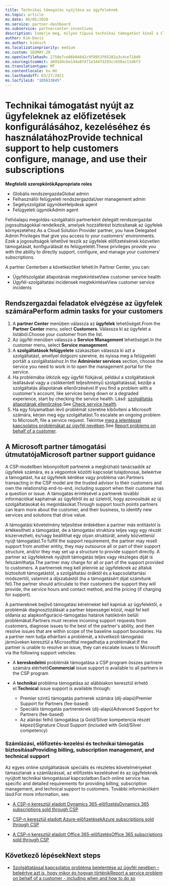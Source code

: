 ```yaml
---
title: Technikai támogatás nyújtása az ügyfeleknek
ms.topic: article
ms.date: 06/05/2020
ms.service: partner-dashboard
ms.subservice: partnercenter-incentives
description: Ismerje meg, milyen típusú technikai támogatást kínál a Cloud Solution Provider program partnerei ügyfeleinek.
author: Kim-Davis
ms.author: kimnich
ms.localizationpriority: medium
ms.custom: SEOMAY.20
ms.openlocfilehash: 2750e7ce06b04042c9f8953f65202a3c4ce718d0
ms.sourcegitcommit: a691d4cbe144a8fd71e344fd293cc658ac11d6f3
ms.translationtype: MT
ms.contentlocale: hu-HU
ms.lasthandoff: 03/27/2021
ms.locfileid: "105633845"
---
```

# <a name="provide-technical-support-to-help-customers-configure-manage-and-use-their-subscriptions"></a><span data-ttu-id="fc865-103">Technikai támogatást nyújt az ügyfeleknek az előfizetések konfigurálásához, kezeléséhez és használatához</span><span class="sxs-lookup"><span data-stu-id="fc865-103">Provide technical support to help customers configure, manage, and use their subscriptions</span></span>


<span data-ttu-id="fc865-104">**Megfelelő szerepkörök**</span><span class="sxs-lookup"><span data-stu-id="fc865-104">**Appropriate roles**</span></span>

- <span data-ttu-id="fc865-105">Globális rendszergazda</span><span class="sxs-lookup"><span data-stu-id="fc865-105">Global admin</span></span>
- <span data-ttu-id="fc865-106">Felhasználói felügyeleti rendszergazda</span><span class="sxs-lookup"><span data-stu-id="fc865-106">User management admin</span></span>
- <span data-ttu-id="fc865-107">Segélyszolgálat ügynöke</span><span class="sxs-lookup"><span data-stu-id="fc865-107">Helpdesk agent</span></span>
- <span data-ttu-id="fc865-108">Felügyeleti ügynök</span><span class="sxs-lookup"><span data-stu-id="fc865-108">Admin agent</span></span>

<span data-ttu-id="fc865-109">Felhőalapú megoldás-szolgáltatói partnerként delegált rendszergazdai jogosultságokkal rendelkezik, amelyek hozzáférést biztosítanak az ügyfelek környezetéhez.</span><span class="sxs-lookup"><span data-stu-id="fc865-109">As a Cloud Solution Provider partner, you have Delegated Admin Privileges that give you access to your customers' environments.</span></span> <span data-ttu-id="fc865-110">Ezek a jogosultságok lehetővé teszik az ügyfelek előfizetésének közvetlen támogatását, konfigurálását és felügyeletét.</span><span class="sxs-lookup"><span data-stu-id="fc865-110">These privileges provide you with the ability to directly support, configure, and manage your customers' subscriptions.</span></span>

<span data-ttu-id="fc865-111">A partner Centerben a következőket teheti:</span><span class="sxs-lookup"><span data-stu-id="fc865-111">In Partner Center, you can:</span></span>

- <span data-ttu-id="fc865-112">Ügyfélszolgálat állapotának megtekintése</span><span class="sxs-lookup"><span data-stu-id="fc865-112">View customer service health</span></span>
- <span data-ttu-id="fc865-113">Ügyfél-szolgáltatási incidensek megtekintése</span><span class="sxs-lookup"><span data-stu-id="fc865-113">View customer service incidents</span></span>

## <a name="perform-admin-tasks-for-your-customers"></a><span data-ttu-id="fc865-114">Rendszergazdai feladatok elvégzése az ügyfelek számára</span><span class="sxs-lookup"><span data-stu-id="fc865-114">Perform admin tasks for your customers</span></span>

1. <span data-ttu-id="fc865-115">A **partner Center** menüben válassza az **ügyfelek** lehetőséget.</span><span class="sxs-lookup"><span data-stu-id="fc865-115">From the **Partner Center** menu, select **Customers**.</span></span> <span data-ttu-id="fc865-116">Válassza ki az ügyfelet a listából.</span><span class="sxs-lookup"><span data-stu-id="fc865-116">Choose your customer from the list.</span></span>
2. <span data-ttu-id="fc865-117">Az ügyfél menüben válassza a **Service Management** lehetőséget.</span><span class="sxs-lookup"><span data-stu-id="fc865-117">In the customer menu, select **Service management**.</span></span>
3. <span data-ttu-id="fc865-118">A **szolgáltatások felügyelete** szakaszban válassza ki azt a szolgáltatást, amellyel dolgozni szeretne, és nyissa meg a felügyeleti portált a szolgáltatáshoz.</span><span class="sxs-lookup"><span data-stu-id="fc865-118">In the **Administer services** section, choose the service you need to work in to open the management portal for the service.</span></span>
4. <span data-ttu-id="fc865-119">Ha problémába ütközik egy ügyfél fiókjával, például a szolgáltatások leállásával vagy a csökkentett teljesítményű szolgáltatással, kezdje a szolgáltatás állapotának ellenőrzésével.</span><span class="sxs-lookup"><span data-stu-id="fc865-119">If you find a problem with a customer's account, like services being down or a degraded experience, start by checking the service health.</span></span> <span data-ttu-id="fc865-120">Lásd: [szolgáltatás állapotának ellenõrzése](check-service-health.md).</span><span class="sxs-lookup"><span data-stu-id="fc865-120">See [Check service health](check-service-health.md).</span></span>
5. <span data-ttu-id="fc865-121">Ha egy folyamatban lévő problémát szeretne kibővíteni a Microsoft számára, kérjen meg egy szolgáltatást.</span><span class="sxs-lookup"><span data-stu-id="fc865-121">To escalate an ongoing problem to Microsoft, file a service request.</span></span> <span data-ttu-id="fc865-122">Tekintse [meg a jelentéssel kapcsolatos problémákat az ügyfél nevében](report-problems-on-behalf-of-a-customer.md).</span><span class="sxs-lookup"><span data-stu-id="fc865-122">See [Report problems on behalf of a customer](report-problems-on-behalf-of-a-customer.md).</span></span>

## <a name="microsoft-partner-support-guidance"></a><span data-ttu-id="fc865-123">A Microsoft partner támogatási útmutatója</span><span class="sxs-lookup"><span data-stu-id="fc865-123">Microsoft partner support guidance</span></span>

<span data-ttu-id="fc865-124">A CSP-modellben lebonyolított partnerek a megbízható tanácsadók az ügyfelek számára, és a végpontok közötti kapcsolat tulajdonosai, beleértve a támogatást, ha az ügyfeleik kérdése vagy probléma van.</span><span class="sxs-lookup"><span data-stu-id="fc865-124">Partners transacting in the CSP model are the trusted advisor to their customers and own the relationship end-to-end, including support when their customer has a question or issue.</span></span> <span data-ttu-id="fc865-125">A támogatás érintésével a partnerek további információkat kaphatnak az ügyfélről és az üzletről, hogy azonosítsák az új szolgáltatásokat és megoldásokat.</span><span class="sxs-lookup"><span data-stu-id="fc865-125">Through support touch points partners can learn more about the customer, and their business, to identify new services and solutions that drive value.</span></span>

<span data-ttu-id="fc865-126">A támogatási követelmény teljesítése érdekében a partner más entitástól is értékesítheti a támogatást, de a támogatási struktúra teljes vagy egy részét kiszervezheti, és/vagy beállíthat egy olyan struktúrát, amely közvetlenül nyújt támogatást.</span><span class="sxs-lookup"><span data-stu-id="fc865-126">To fulfill the support requirement, the partner may resell support from another entity, they may outsource all or part of their support structure, and/or they may set up a structure to provide support directly.</span></span>  <span data-ttu-id="fc865-127">A partner az ügyfeleknek nyújtott támogatás teljes vagy részleges díját is felszámíthatja.</span><span class="sxs-lookup"><span data-stu-id="fc865-127">The partner may charge for all or part of the support provided to customers.</span></span> <span data-ttu-id="fc865-128">A partnernek meg kell jelennie az ügyfeleknek az általuk biztosított támogatástól, a szolgáltatási óráktól és a kapcsolattartási módszertől, valamint a díjszabástól (ha a támogatásért díjat számítunk fel).</span><span class="sxs-lookup"><span data-stu-id="fc865-128">The partner should articulate to their customers the support they will provide, the service hours and contact method, and the pricing (if charging for support).</span></span> 

<span data-ttu-id="fc865-129">A partnereknek bejövő támogatási kérelmeket kell kapniuk az ügyfelektől, a problémák diagnosztizálását a partner képességei közül, majd fel kell oldania az alapkonfiguráció-támogatási határok hatókörén belüli problémákat.</span><span class="sxs-lookup"><span data-stu-id="fc865-129">Partners must receive incoming support requests from customers, diagnose issues to the best of the partner's ability, and then resolve issues that are within scope of the baseline support boundaries.</span></span> <span data-ttu-id="fc865-130">Ha a partner nem tudja elhárítani a problémát, a következő támogatási járműveken keresztül a Microsofttal megadhatja a problémákat:</span><span class="sxs-lookup"><span data-stu-id="fc865-130">If the partner is unable to resolve an issue, they can escalate issues to Microsoft via the following support vehicles:</span></span>

- <span data-ttu-id="fc865-131">A **kereskedelmi** problémák támogatása a CSP program összes partnere számára elérhető</span><span class="sxs-lookup"><span data-stu-id="fc865-131">**Commercial** issue support is available to all partners in the CSP program</span></span>

- <span data-ttu-id="fc865-132">A **technikai** probléma támogatása az alábbiakon keresztül érhető el:</span><span class="sxs-lookup"><span data-stu-id="fc865-132">**Technical** issue support is available through:</span></span>

  - <span data-ttu-id="fc865-133">Premier szintű támogatás partnerek számára (díj-alapú)</span><span class="sxs-lookup"><span data-stu-id="fc865-133">Premier Support for Partners (fee-based)</span></span>
  - <span data-ttu-id="fc865-134">Speciális támogatás partnereknek (díj-alapú)</span><span class="sxs-lookup"><span data-stu-id="fc865-134">Advanced Support for Partners (fee-based)</span></span>
  - <span data-ttu-id="fc865-135">Az aláírási felhő támogatása (a Gold/Silver kompetencia részét képezi)</span><span class="sxs-lookup"><span data-stu-id="fc865-135">Signature Cloud Support (included with Gold/Silver competency)</span></span>

### <a name="providing-billing-subscription-management-and-technical-support"></a><span data-ttu-id="fc865-136">Számlázási, előfizetés-kezelési és technikai támogatás biztosítása</span><span class="sxs-lookup"><span data-stu-id="fc865-136">Providing billing, subscription management, and technical support</span></span> 

<span data-ttu-id="fc865-137">Az egyes online szolgáltatások speciális és részletes követelményeket támasztanak a számlázással, az előfizetés kezelésével és az ügyfeleknek nyújtott technikai támogatással kapcsolatban.</span><span class="sxs-lookup"><span data-stu-id="fc865-137">Each online service has specific and detailed requirements for providing billing, subscription management, and technical support to customers.</span></span> <span data-ttu-id="fc865-138">További információkért lásd:</span><span class="sxs-lookup"><span data-stu-id="fc865-138">For more information, see:</span></span>

- [<span data-ttu-id="fc865-139">A CSP-n keresztül eladott Dynamics 365-előfizetés</span><span class="sxs-lookup"><span data-stu-id="fc865-139">Dynamics 365 subscriptions sold through CSP</span></span>](https://www.microsoftpartnercommunity.com/t5/CSP/Microsoft-Partner-Support-Guidance/m-p/5262#M30)

- [<span data-ttu-id="fc865-140">CSP-n keresztül eladott Azure-előfizetések</span><span class="sxs-lookup"><span data-stu-id="fc865-140">Azure subscriptions sold through CSP</span></span>](https://www.microsoftpartnercommunity.com/t5/CSP/Microsoft-Partner-Support-Guidance/m-p/5263#M31)

- [<span data-ttu-id="fc865-141">A CSP-n keresztül eladott Office 365-előfizetés</span><span class="sxs-lookup"><span data-stu-id="fc865-141">Office 365 subscriptions sold through CSP</span></span>](https://www.microsoftpartnercommunity.com/t5/CSP/Microsoft-Partner-Support-Guidance/m-p/5264#M32)

## <a name="next-steps"></a><span data-ttu-id="fc865-142">Következő lépések</span><span class="sxs-lookup"><span data-stu-id="fc865-142">Next steps</span></span>

- [<span data-ttu-id="fc865-143">Szolgáltatással kapcsolatos probléma bejelentése az ügyfél nevében – beleértve azt is, hogy mikor és hogyan történik</span><span class="sxs-lookup"><span data-stu-id="fc865-143">Report a service problem on behalf of a customer - including when and how to do so</span></span>](report-problems-on-behalf-of-a-customer.md)